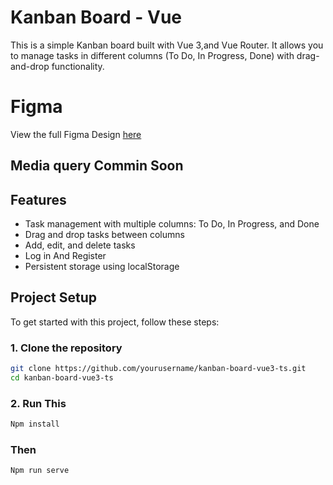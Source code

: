 # Kanban Board - Vue 
This is a simple Kanban board built with Vue 3,and Vue Router. It allows you to manage tasks in different columns (To Do, In Progress, Done) with drag-and-drop functionality.

# Figma 

View the full Figma Design [here](https://www.figma.com/design/34dyAX3tRuzPpLmg0WHoZa/KanBanBoard?node-id=0-1&p=f&t=7jSwgVWvE7UgetJv-0)

## Media query Commin Soon

## Features
- Task management with multiple columns: To Do, In Progress, and Done
- Drag and drop tasks between columns
- Add, edit, and delete tasks
- Log in And Register 
- Persistent storage using localStorage

  
## Project Setup

To get started with this project, follow these steps:

### 1. Clone the repository

```bash
git clone https://github.com/yourusername/kanban-board-vue3-ts.git
cd kanban-board-vue3-ts
```
### 2. Run This

```bash
Npm install
```
### Then


```bash
Npm run serve
```
